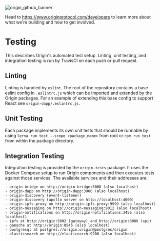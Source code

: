 ![origin_github_banner](https://user-images.githubusercontent.com/673455/37314301-f8db9a90-2618-11e8-8fee-b44f38febf38.png)

Head to https://www.originprotocol.com/developers to learn more about what we're building and how to get involved.

# Testing

This describes Origin's automated test setup. Linting, unit testing, and integration testing is run by TravisCI on each push or pull request.

## Linting

Linting is handled by `eslint`. The root of the repository contains a base eslint config in `.eslintrc.js` which can be imported and extended by the Origin packages. For an example of extending this base config to support React see `origin-dapp/.eslintrc.js`.

## Unit Testing

Each package implements its own unit tests that should be runnable by using `lerna run test --scope <package_name>` from root or `npm run test` from within the package directory.

## Integration Testing

Integration testing is provided by the `origin-tests` package. It uses the Docker Compose setup to run Origin components and then executes tests against those services. The available services and their addresses are:

```
- origin-bridge on http://origin-bridge:5000 (also localhost)
- origin-dapp on http://origin-dapp:3000 (also localhost)
- origin-discovery (event-listener)
- origin-discovery (apollo server on http://localhost:4000)
- origin-ipfs-proxy on http://origin-ipfs-proxy:9999 (also localhost)
- origin-messaging on http://origin-messaging:9012 (also localhost)
- origin-notifications on http://origin-notifications:3456 (also localhost)
- ipfs at http://origin:5002 (gateway) and http://origin:8080 (api)
- ganache at http://origin:8545 (also localhost)
- postgresql at postgres://origin:origin@postgres/origin
- elasticsearch on http://elasticearch:9200 (also localhost)
```
